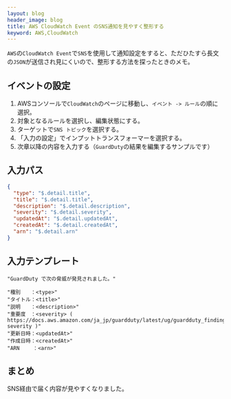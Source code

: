 ```yaml
---
layout: blog
header_image: blog
title: AWS CloudWatch Event のSNS通知を見やすく整形する
keyword: AWS,CloudWatch
---
```


`AWS`の`CloudWatch Event`で`SNS`を使用して通知設定をすると、ただひたすら長文の`JSON`が送信され見にくいので、整形する方法を探ったときのメモ。

## イベントの設定

1. AWSコンソールで`CloudWatch`のページに移動し、`イベント -> ルール`の順に選択。
1. 対象となるルールを選択し、編集状態にする。
1. ターゲットで`SNS トピック`を選択する。
1. 「入力の設定」でインプットトランスフォーマーを選択する。
1. 次章以降の内容を入力する（`GuardDuty`の結果を編集するサンプルです）

## 入力パス

```json
{
  "type": "$.detail.title",
  "title": "$.detail.title",
  "description": "$.detail.description",
  "severity": "$.detail.severity",
  "updatedAt": "$.detail.updatedAt",
  "createdAt": "$.detail.createdAt",
  "arn": "$.detail.arn"
}
```

## 入力テンプレート

```text
"GuardDuty で次の脅威が発見されました。"

"種別　　：<type>"
"タイトル：<title>"
"説明　　：<description>"
"重要度　：<severity> ( https://docs.aws.amazon.com/ja_jp/guardduty/latest/ug/guardduty_findings.html#guardduty_findings-severity )"
"更新日時：<updatedAt>"
"作成日時：<createdAt>"
"ARN 　　：<arn>"
```

## まとめ

SNS経由で届く内容が見やすくなりました。
